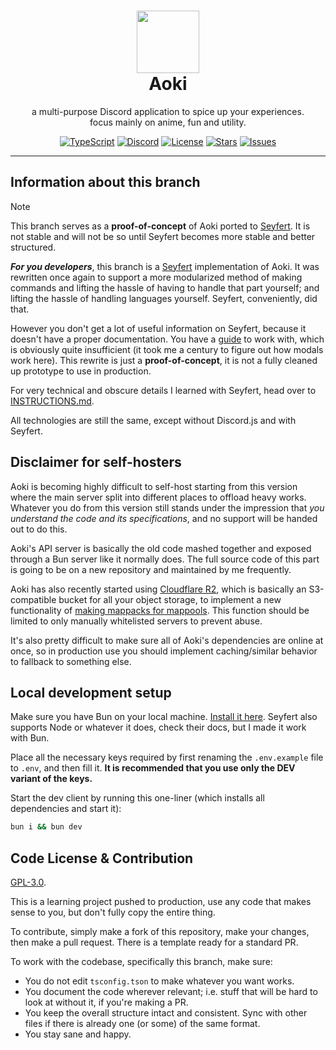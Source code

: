 <h1 align="center"><img src='https://i.imgur.com/Nar1fRE.png' height='100'><br>Aoki</br></h1>
<p align="center">a multi-purpose Discord application to spice up your experiences.<br>focus mainly on anime, fun and utility.</br></p>

<div align="center">

[![TypeScript](https://img.shields.io/badge/TypeScript-007ACC?style=for-the-badge&logo=typescript&logoColor=white)](https://www.typescriptlang.org)
[![Discord](https://img.shields.io/badge/Discord-5865F2?style=for-the-badge&logo=discord&logoColor=white)](https://discord.com/oauth2/authorize?client_id=704992714109878312)
[![License](https://img.shields.io/github/license/ProjectMewo/Aoki?style=for-the-badge)](https://github.com/ProjectMewo/Aoki/blob/main/LICENSE)
[![Stars](https://img.shields.io/github/stars/ProjectMewo/Aoki?style=for-the-badge)](https://github.com/ProjectMewo/Aoki/stargazers)
[![Issues](https://img.shields.io/github/issues/ProjectMewo/Aoki?style=for-the-badge)](https://github.com/ProjectMewo/Aoki/issues)

</div>

---
## Information about this branch

> [!NOTE]
> This branch serves as a **proof-of-concept** of Aoki ported to [Seyfert](https://www.seyfert.dev). It is not stable and will not be so until Seyfert becomes more stable and better structured.

***For you developers***, this branch is a [Seyfert](https://www.seyfert.dev) implementation of Aoki. It was rewritten once again to support a more modularized method of making commands and lifting the hassle of having to handle that part yourself; and lifting the hassle of handling languages yourself. Seyfert, conveniently, did that.

However you don't get a lot of useful information on Seyfert, because it doesn't have a proper documentation. You have a [guide](https://docs.seyfert.dev) to work with, which is obviously quite insufficient (it took me a century to figure out how modals work here). This rewrite is just a **proof-of-concept**, it is not a fully cleaned up prototype to use in production.

For very technical and obscure details I learned with Seyfert, head over to [INSTRUCTIONS.md](/INSTRUCTIONS.md).

All technologies are still the same, except without Discord.js and with Seyfert.

## Disclaimer for self-hosters
Aoki is becoming highly difficult to self-host starting from this version where the main server split into different places to offload heavy works. Whatever you do from this version still stands under the impression that *you understand the code and its specifications*, and no support will be handed out to do this.

Aoki's API server is basically the old code mashed together and exposed through a Bun server like it normally does. The full source code of this part is going to be on a new repository and maintained by me frequently.

Aoki has also recently started using [Cloudflare R2](https://developers.cloudflare.com/r2/), which is basically an S3-compatible bucket for all your object storage, to implement a new functionality of [making mappacks for mappools](/src/struct/utils/OsuGame.ts). This function should be limited to only manually whitelisted servers to prevent abuse.

It's also pretty difficult to make sure all of Aoki's dependencies are online at once, so in production use you should implement caching/similar behavior to fallback to something else.

## Local development setup
Make sure you have Bun on your local machine. [Install it here](https://bun.sh). Seyfert also supports Node or whatever it does, check their docs, but I made it work with Bun.

Place all the necessary keys required by first renaming the `.env.example` file to `.env`, and then fill it. **It is recommended that you use only the DEV variant of the keys.**

Start the dev client by running this one-liner (which installs all dependencies and start it):
```bash
bun i && bun dev
```

## Code License & Contribution
[GPL-3.0](/LICENSE).

This is a learning project pushed to production, use any code that makes sense to you, but don't fully copy the entire thing.

To contribute, simply make a fork of this repository, make your changes, then make a pull request. There is a template ready for a standard PR.

To work with the codebase, specifically this branch, make sure:
- You do not edit `tsconfig.tson` to make whatever you want works.
- You document the code wherever relevant; i.e. stuff that will be hard to look at without it, if you're making a PR.
- You keep the overall structure intact and consistent. Sync with other files if there is already one (or some) of the same format.
- You stay sane and happy.